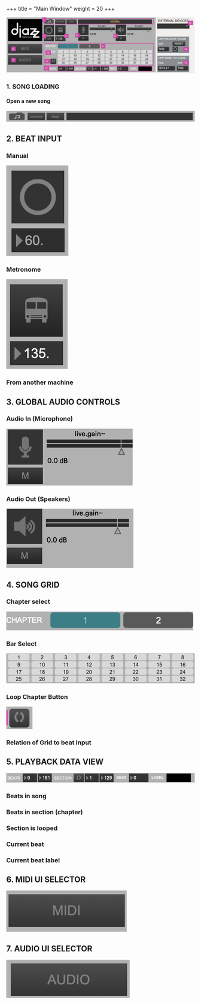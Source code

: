 +++
title = "Main Window"
weight = 20
+++

![pic1](images/main_window_numbered.png)

### 1. SONG LOADING
#### Open a new song
![pic1](images/1_song_file_selector.png)

## 2. BEAT INPUT
### Manual
![pic1](images/manual_bang_and_tempo.png)
### Metronome
![pic1](images/metronome_button_and_tempo.png)
### From another machine

## 3. GLOBAL AUDIO CONTROLS
### Audio In (Microphone)
![pic1](images/audio_in_ctrl.png)
### Audio Out (Speakers)
![pic1](images/audio_out_ctrl.png)


## 4. SONG GRID

### Chapter select
![pic1](images/chapter_grid.png)
### Bar Select
![pic1](images/bar_grid.png)
### Loop Chapter Button
![pic1](images/loop_chapter_button.png)
### Relation of Grid to beat input

## 5. PLAYBACK DATA VIEW
![pic1](images/main_window_data_view.png)
### Beats in song
### Beats in section (chapter)
### Section is looped
### Current beat
### Current beat label

## 6. MIDI UI SELECTOR
![pic1](images/MIDI_view_button.png)
## 7. AUDIO UI SELECTOR
![pic1](images/Audio_view_button.png)
